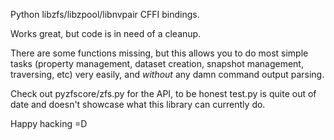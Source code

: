 Python libzfs/libzpool/libnvpair CFFI bindings.

Works great, but code is in need of a cleanup.

There are some functions missing, but this allows you to do most simple tasks (property management, dataset creation, snapshot management, traversing, etc) very easily, and *without* any damn command output parsing.

Check out pyzfscore/zfs.py for the API, to be honest test.py is quite out of date and doesn't showcase what this library can currently do.

Happy hacking =D
